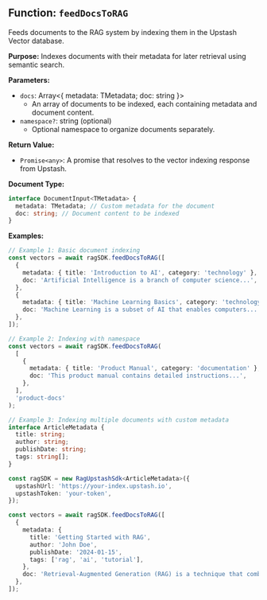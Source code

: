 ## Function: `feedDocsToRAG`

Feeds documents to the RAG system by indexing them in the Upstash Vector database.

**Purpose:**
Indexes documents with their metadata for later retrieval using semantic search.

**Parameters:**

- `docs`: Array<{ metadata: TMetadata; doc: string }>
  - An array of documents to be indexed, each containing metadata and document content.
- `namespace?`: string (optional)
  - Optional namespace to organize documents separately.

**Return Value:**

- `Promise<any>`: A promise that resolves to the vector indexing response from Upstash.

**Document Type:**

```typescript
interface DocumentInput<TMetadata> {
  metadata: TMetadata; // Custom metadata for the document
  doc: string; // Document content to be indexed
}
```

**Examples:**

```typescript
// Example 1: Basic document indexing
const vectors = await ragSDK.feedDocsToRAG([
  {
    metadata: { title: 'Introduction to AI', category: 'technology' },
    doc: 'Artificial Intelligence is a branch of computer science...',
  },
  {
    metadata: { title: 'Machine Learning Basics', category: 'technology' },
    doc: 'Machine Learning is a subset of AI that enables computers...',
  },
]);

// Example 2: Indexing with namespace
const vectors = await ragSDK.feedDocsToRAG(
  [
    {
      metadata: { title: 'Product Manual', category: 'documentation' },
      doc: 'This product manual contains detailed instructions...',
    },
  ],
  'product-docs'
);

// Example 3: Indexing multiple documents with custom metadata
interface ArticleMetadata {
  title: string;
  author: string;
  publishDate: string;
  tags: string[];
}

const ragSDK = new RagUpstashSdk<ArticleMetadata>({
  upstashUrl: 'https://your-index.upstash.io',
  upstashToken: 'your-token',
});

const vectors = await ragSDK.feedDocsToRAG([
  {
    metadata: {
      title: 'Getting Started with RAG',
      author: 'John Doe',
      publishDate: '2024-01-15',
      tags: ['rag', 'ai', 'tutorial'],
    },
    doc: 'Retrieval-Augmented Generation (RAG) is a technique that combines...',
  },
]);
```

